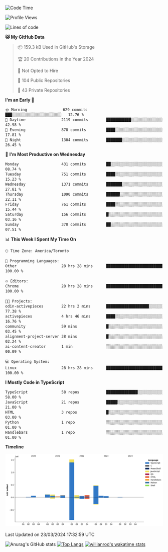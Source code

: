 <!--START_SECTION:waka-->
![Code Time](http://img.shields.io/badge/Code%20Time-1%2C337%20hrs%2038%20mins-blue)

![Profile Views](http://img.shields.io/badge/Profile%20Views-0-blue)

![Lines of code](https://img.shields.io/badge/From%20Hello%20World%20I%27ve%20Written-2.7%20million%20lines%20of%20code-blue)

**🐱 My GitHub Data** 

> 📦 159.3 kB Used in GitHub's Storage 
 > 
> 🏆 20 Contributions in the Year 2024
 > 
> 🚫 Not Opted to Hire
 > 
> 📜 104 Public Repositories 
 > 
> 🔑 43 Private Repositories 
 > 
**I'm an Early 🐤** 

```text
🌞 Morning                629 commits         ███░░░░░░░░░░░░░░░░░░░░░░   12.76 % 
🌆 Daytime                2119 commits        ███████████░░░░░░░░░░░░░░   42.98 % 
🌃 Evening                878 commits         ████░░░░░░░░░░░░░░░░░░░░░   17.81 % 
🌙 Night                  1304 commits        ███████░░░░░░░░░░░░░░░░░░   26.45 % 
```
📅 **I'm Most Productive on Wednesday** 

```text
Monday                   431 commits         ██░░░░░░░░░░░░░░░░░░░░░░░   08.74 % 
Tuesday                  751 commits         ████░░░░░░░░░░░░░░░░░░░░░   15.23 % 
Wednesday                1371 commits        ███████░░░░░░░░░░░░░░░░░░   27.81 % 
Thursday                 1090 commits        ██████░░░░░░░░░░░░░░░░░░░   22.11 % 
Friday                   761 commits         ████░░░░░░░░░░░░░░░░░░░░░   15.44 % 
Saturday                 156 commits         █░░░░░░░░░░░░░░░░░░░░░░░░   03.16 % 
Sunday                   370 commits         ██░░░░░░░░░░░░░░░░░░░░░░░   07.51 % 
```


📊 **This Week I Spent My Time On** 

```text
🕑︎ Time Zone: America/Toronto

💬 Programming Languages: 
Other                    28 hrs 28 mins      █████████████████████████   100.00 % 

🔥 Editors: 
Chrome                   28 hrs 28 mins      █████████████████████████   100.00 % 

🐱‍💻 Projects: 
odin-activepieces        22 hrs 2 mins       ███████████████████░░░░░░   77.38 % 
activepieces             4 hrs 46 mins       ████░░░░░░░░░░░░░░░░░░░░░   16.76 % 
community                59 mins             █░░░░░░░░░░░░░░░░░░░░░░░░   03.45 % 
alignment-project-server 38 mins             █░░░░░░░░░░░░░░░░░░░░░░░░   02.24 % 
ai-content-creator       1 min               ░░░░░░░░░░░░░░░░░░░░░░░░░   00.09 % 

💻 Operating System: 
Linux                    28 hrs 28 mins      █████████████████████████   100.00 % 
```

**I Mostly Code in TypeScript** 

```text
TypeScript               58 repos            ██████████████░░░░░░░░░░░   58.00 % 
JavaScript               21 repos            █████░░░░░░░░░░░░░░░░░░░░   21.00 % 
HTML                     3 repos             █░░░░░░░░░░░░░░░░░░░░░░░░   03.00 % 
Python                   1 repo              ░░░░░░░░░░░░░░░░░░░░░░░░░   01.00 % 
Handlebars               1 repo              ░░░░░░░░░░░░░░░░░░░░░░░░░   01.00 % 
```



**Timeline**

![Lines of Code chart](https://raw.githubusercontent.com/wise-introvert/wise-introvert/master/assets/bar_graph.png)


 Last Updated on 23/03/2024 17:32:59 UTC
<!--END_SECTION:waka-->

![Anurag's GitHub stats](https://github-readme-stats.vercel.app/api?username=wise-introvert&count_private=true&show_icons=true)
[![Top Langs](https://github-readme-stats.vercel.app/api/top-langs/?username=wise-introvert&langs_count=10)](https://github.com/anuraghazra/github-readme-stats)
[![willianrod's wakatime stats](https://github-readme-stats.vercel.app/api/wakatime?username=wiseintrovert)](https://github.com/anuraghazra/github-readme-stats)
